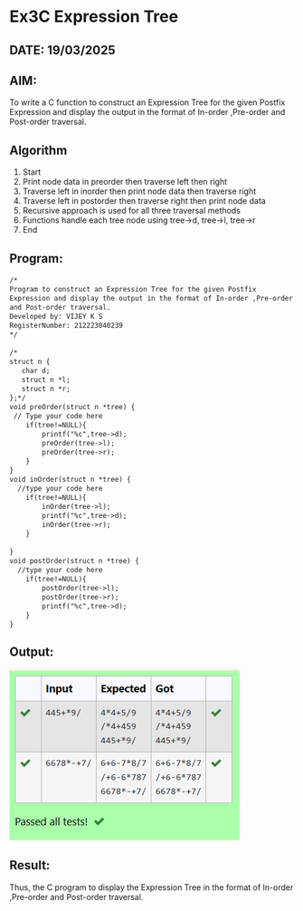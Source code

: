 # Ex3C Expression Tree
## DATE: 19/03/2025
## AIM:
To write a C function to construct an Expression Tree for the given Postfix Expression and display the output in the format of In-order ,Pre-order and Post-order traversal.

## Algorithm
1. Start 
2. Print node data in preorder then traverse left then right 
3. Traverse left in inorder then print node data then traverse right 
4. Traverse left in postorder then traverse right then print node data 
5. Recursive approach is used for all three traversal methods 
6. Functions handle each tree node using tree->d, tree->l, tree->r 
7. End    

## Program:
```
/*
Program to construct an Expression Tree for the given Postfix Expression and display the output in the format of In-order ,Pre-order and Post-order traversal.
Developed by: VIJEY K S
RegisterNumber: 212223040239  
*/

/*
struct n {
   char d;
   struct n *l;
   struct n *r;
};*/
void preOrder(struct n *tree) {
 // Type your code here
    if(tree!=NULL){
        printf("%c",tree->d);
        preOrder(tree->l);
        preOrder(tree->r);
    }
}
void inOrder(struct n *tree) {
  //type your code here
    if(tree!=NULL){
        inOrder(tree->l);
        printf("%c",tree->d);
        inOrder(tree->r);
    }
   
}
void postOrder(struct n *tree) {
  //type your code here 
    if(tree!=NULL){
        postOrder(tree->l);
        postOrder(tree->r);
        printf("%c",tree->d);
    }
}
```

## Output:
![alt text](<Screenshot 2025-04-25 143007.png>)
## Result:
Thus, the C program to display the Expression Tree in the format of In-order ,Pre-order and Post-order traversal.
